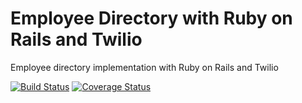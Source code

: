 # Employee Directory with Ruby on Rails and Twilio

Employee directory implementation with Ruby on Rails and Twilio

[![Build Status](https://travis-ci.org/TwilioDevEd/employee-directory-rails.svg?branch=master)](https://travis-ci.org/TwilioDevEd/employee-directory-rails)
[![Coverage Status](https://coveralls.io/repos/github/TwilioDevEd/employee-directory-rails/badge.svg?branch=master)](https://coveralls.io/github/TwilioDevEd/employee-directory-rails?branch=master)
